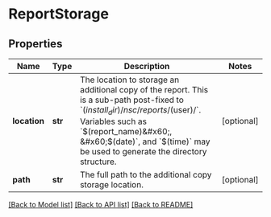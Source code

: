 # ReportStorage

## Properties
Name | Type | Description | Notes
------------ | ------------- | ------------- | -------------
**location** | **str** | The location to storage an additional copy of the report. This is a sub-path post-fixed to &#x60;$(install_dir)/nsc/reports/$(user)/&#x60;. Variables such as &#x60;$(report_name)&#x60;, &#x60;$(date)&#x60;, and &#x60;$(time)&#x60; may be used to generate the directory structure.  | [optional] 
**path** | **str** | The full path to the additional copy storage location. | [optional] 

[[Back to Model list]](../README.md#documentation-for-models) [[Back to API list]](../README.md#documentation-for-api-endpoints) [[Back to README]](../README.md)

